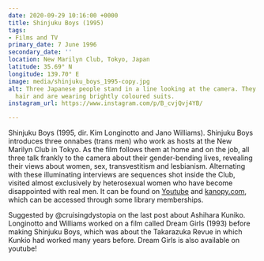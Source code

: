 ```yaml
---
date: 2020-09-29 10:16:00 +0000
title: Shinjuku Boys (1995)
tags:
- Films and TV
primary_date: 7 June 1996
secondary_date: ''
location: New Marilyn Club, Tokyo, Japan
latitude: 35.69° N
longitude: 139.70° E
image: media/shinjuku_boys_1995-copy.jpg
alt: Three Japanese people stand in a line looking at the camera. They have short
  hair and are wearing brightly coloured suits.
instagram_url: https://www.instagram.com/p/B_cvjQvj4YB/

---
```

Shinjuku Boys (1995, dir. Kim Longinotto and Jano Williams). Shinjuku Boys introduces three onnabes (trans men) who work as hosts at the New Marilyn Club in Tokyo. As the film follows them at home and on the job, all three talk frankly to the camera about their gender-bending lives, revealing their views about women, sex, transvestitism and lesbianism. Alternating with these illuminating interviews are sequences shot inside the Club, visited almost exclusively by heterosexual women who have become disappointed with real men. It can be found on [Youtube](https://www.youtube.com/watch?v=KzGDvtWByrU&ab_channel=ANTROPOLOGIAVISUALUFF) and [kanopy.com](http://kanopy.com), which can be accessed through some library memberships.

Suggested by @cruisingdystopia on the last post about Ashihara Kuniko. Longinotto and Williams worked on a film called Dream Girls (1993) before making Shinjuku Boys, which was about the Takarazuka Revue in which Kunkio had worked many years before. Dream Girls is also available on youtube!
